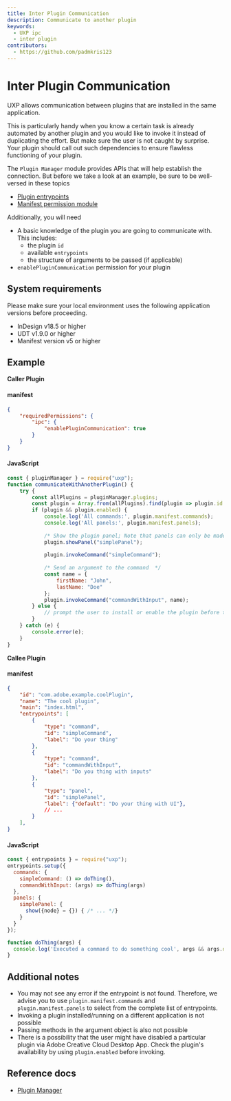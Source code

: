 ```yaml
---
title: Inter Plugin Communication
description: Communicate to another plugin
keywords:
  - UXP ipc
  - inter plugin
contributors:
  - https://github.com/padmkris123
---
```


# Inter Plugin Communication

UXP allows communication between plugins that are installed in the same application. 

This is particularly handy when you know a certain task is already automated by another plugin and you would like to invoke it instead of duplicating the effort. But make sure the user is not caught by surprise. Your plugin should call out such dependencies to ensure flawless functioning of your plugin.

The `Plugin Manager` module provides APIs that will help establish the connection. But before we take a look at an example, be sure to be well-versed in these topics
- [Plugin entrypoints](../../concepts/entry-points/)
- [Manifest permission module](../../concepts/manifest/#permissionsdefinition)

Additionally, you will need
- A basic knowledge of the plugin you are going to communicate with. This includes:
    - the plugin `id`
    - available `entrypoints`
    - the structure of arguments to be passed (if applicable)
- `enablePluginCommunication` permission for your plugin

## System requirements
Please make sure your local environment uses the following application versions before proceeding.
- InDesign v18.5 or higher
- UDT v1.9.0 or higher
- Manifest version v5 or higher

## Example 

**Caller Plugin**

<CodeBlock slots="heading, code" repeat="2" languages="JSON, JavaScript" />

#### manifest
```json
{
    "requiredPermissions": {
        "ipc": {
            "enablePluginCommunication": true
        }
    }
}
```

#### JavaScript
```js
const { pluginManager } = require("uxp");
function communicateWithAnotherPlugin() {
    try {
        const allPlugins = pluginManager.plugins;
        const plugin = Array.from(allPlugins).find(plugin => plugin.id === "com.adobe.example.coolPlugin");
        if (plugin && plugin.enabled) {
            console.log('All commands:', plugin.manifest.commands);
            console.log('All panels:', plugin.manifest.panels);
    
            /* Show the plugin panel; Note that panels can only be made visible -- you can't ask to hide the panel */
            plugin.showPanel("simplePanel");
    
            plugin.invokeCommand("simpleCommand");
            
            /* Send an argument to the command  */
            const name = {
                firstName: "John",
                lastName: "Doe"
            };
            plugin.invokeCommand("commandWithInput", name);
        } else {
            // prompt the user to install or enable the plugin before trying again
        }
    } catch (e) {
        console.error(e);
    }
} 
```

**Callee Plugin**

<CodeBlock slots="heading, code" repeat="2" languages="JSON, JavaScript" />

#### manifest
```json
{
    "id": "com.adobe.example.coolPlugin",
    "name": "The cool plugin",
    "main": "index.html",
    "entrypoints": [
        {
            "type": "command",
            "id": "simpleCommand",
            "label": "Do your thing"
        },
        {
            "type": "command",
            "id": "commandWithInput",
            "label": "Do you thing with inputs"
        },
        {
            "type": "panel",
            "id": "simplePanel",
            "label": {"default": "Do your thing with UI"},
            // ...
        }
    ],
}
```

#### JavaScript
```js
const { entrypoints } = require("uxp");
entrypoints.setup({
  commands: {
    simpleCommand: () => doThing(),
    commandWithInput: (args) => doThing(args)
  },
  panels: {
    simplePanel: {
      show({node} = {}) { /* ... */}
    }
  }
});

function doThing(args) {
  console.log('Executed a command to do something cool', args && args.data[0]);
}
```

## Additional notes
- You may not see any error if the entrypoint is not found. Therefore, we advise you to use `plugin.manifest.commands` and `plugin.manifest.panels` to select from the complete list of entrypoints.
- Invoking a plugin installed/running on a different application is not possible
- Passing methods in the argument object is also not possible
- There is a possibility that the user might have disabled a particular plugin via Adobe Creative Cloud Desktop App. Check the plugin's availability by using `plugin.enabled` before invoking.
    

## Reference docs
- [Plugin Manager](/indesign/uxp/reference/uxp-api/reference-js/Modules/uxp/Plugin%20Manager/PluginManager/)
